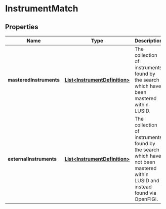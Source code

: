

# InstrumentMatch

## Properties

Name | Type | Description | Notes
------------ | ------------- | ------------- | -------------
**masteredInstruments** | [**List&lt;InstrumentDefinition&gt;**](InstrumentDefinition.md) | The collection of instruments found by the search which have been mastered within LUSID. |  [optional]
**externalInstruments** | [**List&lt;InstrumentDefinition&gt;**](InstrumentDefinition.md) | The collection of instruments found by the search which have not been mastered within LUSID and instead found via OpenFIGI. |  [optional]



